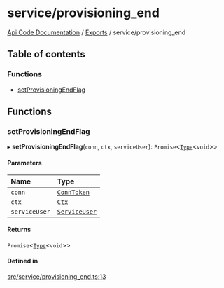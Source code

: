 # service/provisioning\_end
 
[Api Code Documentation](../README.md) / [Exports](../modules.md) / service/provisioning\_end

## Table of contents

### Functions

- [setProvisioningEndFlag](service_provisioning_end.md#setprovisioningendflag)

## Functions

### setProvisioningEndFlag

▸ **setProvisioningEndFlag**(`conn`, `ctx`, `serviceUser`): `Promise`\<[`Type`](result.md#type)\<`void`\>\>

#### Parameters

| Name | Type |
| :------ | :------ |
| `conn` | [`ConnToken`](service_conn.md#conntoken) |
| `ctx` | [`Ctx`](../interfaces/lib_ctx.Ctx.md) |
| `serviceUser` | [`ServiceUser`](../interfaces/service_domain_organization_service_user.ServiceUser.md) |

#### Returns

`Promise`\<[`Type`](result.md#type)\<`void`\>\>

#### Defined in

[src/service/provisioning_end.ts:13](https://github.com/openkfw/TruBudget/blob/086d599/api/src/service/provisioning_end.ts#L13)
